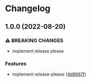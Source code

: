 # Changelog

## 1.0.0 (2022-08-20)


### ⚠ BREAKING CHANGES

* implement release please

### Features

* implement release-please ([4d8967f](https://github.com/HelloJunWei/react-practice/commit/4d8967f3b8369c39f0f811c6912418e5150215ce))
